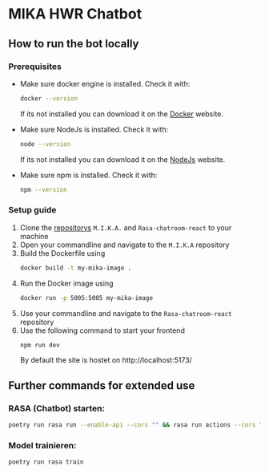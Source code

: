 # MIKA HWR Chatbot
## How to run the bot locally
### Prerequisites
- Make sure docker engine is installed. Check it with:
    ```bash
    docker --version
    ```
    If its not installed you can download it on the [Docker](https://docs.docker.com/engine/install/) website.

- Make sure NodeJs is installed. Check it with:
    ```bash
    node --version
    ```
    If its not installed you can download it on the [NodeJs](https://nodejs.org/en/download/prebuilt-installer) website.

- Make sure npm is installed. Check it with:
    ```bash
    npm --version
    ```
### Setup guide

1. Clone the [repositorys](https://github.com/hwr-chatbot) ```M.I.K.A.``` and ```Rasa-chatroom-react``` to your machine
2. Open your commandline and navigate to the ```M.I.K.A``` repository
3. Build the Dockerfile using
    ```bash
    docker build -t my-mika-image .
    ```
4. Run the Docker image using
    ```bash
    docker run -p 5005:5005 my-mika-image
    ```
5. Use your commandline and navigate to the ```Rasa-chatroom-react``` repository
6. Use the following command to start your frontend
    ```bash
    npm run dev
    ```
    By default the site is hostet on http://localhost:5173/

## Further commands for extended use
### RASA (Chatbot) starten: 
```bash
poetry run rasa run --enable-api --cors "" && rasa run actions --cors ""
```

### Model trainieren: 
```bash
poetry run rasa train
```
